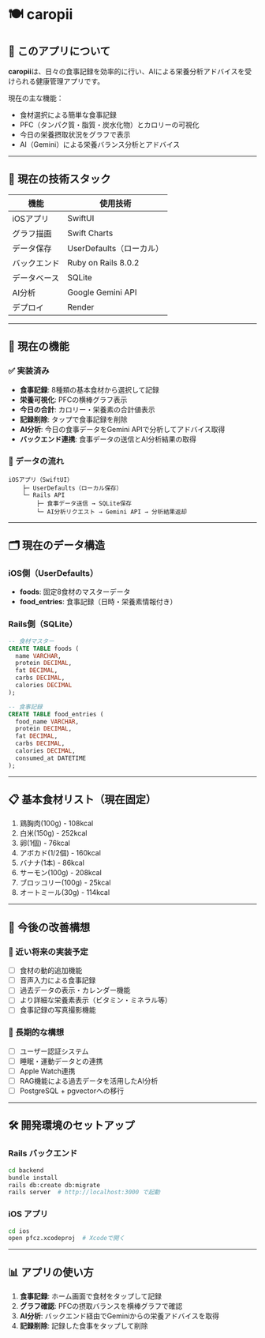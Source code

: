 # 🍽️ caropii

## 📌 このアプリについて

**caropii**は、日々の食事記録を効率的に行い、AIによる栄養分析アドバイスを受けられる健康管理アプリです。

現在の主な機能：
- 食材選択による簡単な食事記録
- PFC（タンパク質・脂質・炭水化物）とカロリーの可視化
- 今日の栄養摂取状況をグラフで表示
- AI（Gemini）による栄養バランス分析とアドバイス

---

## 🧩 現在の技術スタック

| 機能           | 使用技術                  |
|----------------|---------------------------|
| iOSアプリ      | SwiftUI                   |
| グラフ描画     | Swift Charts              |
| データ保存     | UserDefaults（ローカル）   |
| バックエンド   | Ruby on Rails 8.0.2      |
| データベース   | SQLite                    |
| AI分析         | Google Gemini API         |
| デプロイ       | Render                    |

---

## 📱 現在の機能

### ✅ 実装済み
- **食事記録**: 8種類の基本食材から選択して記録
- **栄養可視化**: PFCの横棒グラフ表示
- **今日の合計**: カロリー・栄養素の合計値表示
- **記録削除**: タップで食事記録を削除
- **AI分析**: 今日の食事データをGemini APIで分析してアドバイス取得
- **バックエンド連携**: 食事データの送信とAI分析結果の取得

### 🔄 データの流れ

```
iOSアプリ（SwiftUI）
    ├─ UserDefaults（ローカル保存）
    └─ Rails API 
        ├─ 食事データ送信 → SQLite保存
        └─ AI分析リクエスト → Gemini API → 分析結果返却
```

---

## 🗂️ 現在のデータ構造

### iOS側（UserDefaults）
- **foods**: 固定8食材のマスターデータ
- **food_entries**: 食事記録（日時・栄養素情報付き）

### Rails側（SQLite）
```sql
-- 食材マスター
CREATE TABLE foods (
  name VARCHAR,
  protein DECIMAL,
  fat DECIMAL, 
  carbs DECIMAL,
  calories DECIMAL
);

-- 食事記録
CREATE TABLE food_entries (
  food_name VARCHAR,
  protein DECIMAL,
  fat DECIMAL,
  carbs DECIMAL, 
  calories DECIMAL,
  consumed_at DATETIME
);
```

---

## 📋 基本食材リスト（現在固定）

1. 鶏胸肉(100g) - 108kcal
2. 白米(150g) - 252kcal  
3. 卵(1個) - 76kcal
4. アボカド(1/2個) - 160kcal
5. バナナ(1本) - 86kcal
6. サーモン(100g) - 208kcal
7. ブロッコリー(100g) - 25kcal
8. オートミール(30g) - 114kcal

---

## 🔮 今後の改善構想

### 🚧 近い将来の実装予定
- [ ] 食材の動的追加機能
- [ ] 音声入力による食事記録
- [ ] 過去データの表示・カレンダー機能
- [ ] より詳細な栄養素表示（ビタミン・ミネラル等）
- [ ] 食事記録の写真撮影機能

### 🌟 長期的な構想
- [ ] ユーザー認証システム
- [ ] 睡眠・運動データとの連携
- [ ] Apple Watch連携
- [ ] RAG機能による過去データを活用したAI分析
- [ ] PostgreSQL + pgvectorへの移行

---

## 🛠 開発環境のセットアップ

### Rails バックエンド
```bash
cd backend
bundle install
rails db:create db:migrate
rails server  # http://localhost:3000 で起動
```

### iOS アプリ  
```bash
cd ios
open pfcz.xcodeproj  # Xcodeで開く
```

---

## 📊 アプリの使い方

1. **食事記録**: ホーム画面で食材をタップして記録
2. **グラフ確認**: PFCの摂取バランスを横棒グラフで確認
3. **AI分析**: バックエンド経由でGeminiからの栄養アドバイスを取得
4. **記録削除**: 記録した食事をタップして削除

